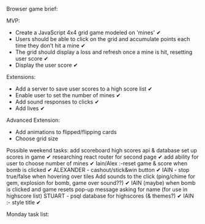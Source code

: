 Browser game brief:

MVP:

- Create a JavaScript 4x4 grid game modeled on 'mines' ✔
- Users should be able to click on the grid and accumulate points each time they don't hit a mine ✔
- The grid should display a loss and refresh once a mine is hit, resetting user score ✔
- Display the user score ✔

Extensions:

- Add a server to save user scores to a high score list ✔
- Enable user to set the number of mines ✔
- Add sound responses to clicks ✔
- Add lives ✔


Advanced Extension:
- Add animations to flipped/flipping cards
- Choose grid size

Possible weekend tasks:
    add scoreboard high scores api & database
    set up scores in game ✔
    researching react router for second page ✔
    add ability for user to choose number of mines ✔
    Iain/Alex :-reset game & score when bomb is clicked ✔
    ALEXANDER - cashout/stick&win button ✔
    IAIN - stop true/false when hovering over tiles
    Add sounds to the click (ping/chime for gem, explosion for bomb, game over sound??) ✔
    IAIN (maybe) when bomb is clicked and game resets pop-up message asking for name (for use in highscore list)
    STUART - psql database for highscores (& themes?) ✔
    IAIN :- style title ✔

Monday task list:
